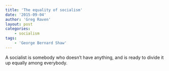 ```yaml
---
title: 'The equality of socialism'
date: '2015-09-04'
author: 'Greg Raven'
layout: post
categories:
    - socialism
tags:
    - 'George Bernard Shaw'
---
```


A socialist is somebody who doesn’t have anything, and is ready to divide it up equally among everybody.